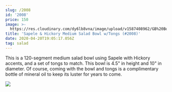 ```yaml
---
slug: /2008
id: '2008'
price: 150
image: >-
  https://res.cloudinary.com/dy6lb8vna/image/upload/v1587408962/GB%20Bowlworks%20Gallery/2008a.jpg
title: 'Sapele & Hickory Medium Salad Bowl w/Tongs (#2008)'
date: 2020-04-20T19:05:17.056Z
tag: salad
---
```

This is a 120-segment medium salad bowl using Sapele with Hickory accents, and a set of tongs to match. This bowl is 4.5" in height and 10" in diameter. Of course, coming with the bowl and tongs is a complimentary bottle of mineral oil to keep its luster for years to come.

![](https://res.cloudinary.com/dy6lb8vna/image/upload/v1587409685/GB%20Bowlworks%20Gallery/2008b.jpg)